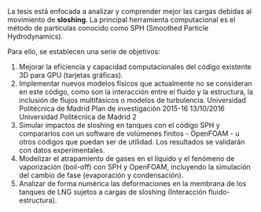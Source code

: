 La tesis está enfocada a analizar y comprender mejor las cargas debidas al movimiento de **sloshing**.
La principal herramienta computacional es el método de partículas conocido como SPH (Smoothed Particle Hydrodynamics).

Para ello, se establecen una serie de
objetivos:
1. Mejorar la eficiencia y capacidad computacionales del código existente 3D para GPU (tarjetas
gráficas).
2. Implementar nuevos modelos físicos que actualmente no se consideran en este código, como son
la interacción entre el fluido y la estructura, la inclusión de flujos multifásicos o modelos de
turbulencia.
Universidad Politécnica de Madrid
Plan de investigación 2015-16
13/10/2016 Universidad Politécnica de Madrid 2
3. Simular impactos de sloshing en tanques con el código SPH y compararlos con un software de
volúmenes finitos - OpenFOAM - u otros códigos que puedan ser de utilidad. Los resultados se
validarán con datos experimentales.
4. Modelizar el atrapamiento de gases en el líquido y el fenómeno de vaporización (boil-off) con SPH
y OpenFOAM, incluyendo la simulación del cambio de fase (evaporación y condensación).
5. Analizar de forma numérica las deformaciones en la membrana de los tanques de LNG sujetos a
cargas de sloshing (Interacción fluido-estructura).
